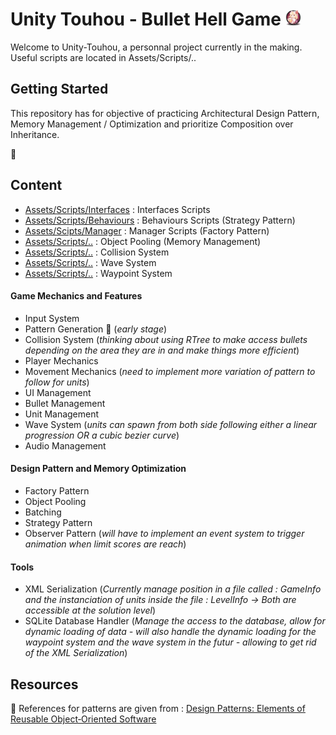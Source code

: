 # Unity Touhou - Bullet Hell Game <img src="/readmeImg.png" width="5%" heright="5%">

Welcome to Unity-Touhou, a personnal project currently in the making.
Useful scripts are located in Assets/Scripts/..

## Getting Started

This repository has for objective of practicing Architectural Design Pattern, Memory Management / Optimization
and prioritize Composition over Inheritance.

👾 

## Content

* [Assets/Scripts/Interfaces](https://github.com/guyllaumedemers/Unity-Touhou_BulletHell/tree/master/Assets/Scripts/Interfaces) : Interfaces Scripts
* [Assets/Scripts/Behaviours](https://github.com/guyllaumedemers/Unity-Touhou_BulletHell/tree/master/Assets/Scripts/Behaviours) : Behaviours Scripts (Strategy Pattern)
* [Assets/Scipts/Manager](https://github.com/guyllaumedemers/Unity-Touhou_BulletHell/tree/master/Assets/Scripts/Manager) : Manager Scripts (Factory Pattern)
* [Assets/Scripts/..](https://github.com/guyllaumedemers/Unity-Touhou_BulletHell/blob/master/Assets/Scripts/ObjectPool.cs) : Object Pooling (Memory Management)
* [Assets/Scripts/..](https://github.com/guyllaumedemers/Unity-Touhou_BulletHell/blob/master/Assets/Scripts/Collisions/CollisionSystem.cs) : Collision System
* [Assets/Scripts/..](https://github.com/guyllaumedemers/Unity-Touhou_BulletHell/blob/master/Assets/Scripts/Waves/WaveSystem.cs) : Wave System
* [Assets/Scripts/..](https://github.com/guyllaumedemers/Unity-Touhou_BulletHell/blob/master/Assets/Scripts/Waypoints/WaypointSystem.cs) : Waypoint System

#### Game Mechanics and Features

  * Input System
  * Pattern Generation 👻 (*early stage*)
  * Collision System (*thinking about using RTree to make access bullets depending on the area they are in and make things more efficient*)
  * Player Mechanics
  * Movement Mechanics (*need to  implement more variation of pattern to follow for units*)
  * UI Management
  * Bullet Management
  * Unit Management
  * Wave System (*units can spawn from both side following either a linear progression OR a cubic bezier curve*)
  * Audio Management

#### Design Pattern and Memory Optimization

  * Factory Pattern
  * Object Pooling
  * Batching
  * Strategy Pattern
  * Observer Pattern (*will have to implement an event system to trigger animation when limit scores are reach*)

#### Tools
  * XML Serialization (*Currently manage position in a file called : GameInfo and the instanciation of units inside the file : LevelInfo -> Both are accessible at the solution level*)
  * SQLite Database Handler (*Manage the access to the database, allow for dynamic loading of data - will also handle the dynamic loading for the waypoint system and the wave system in the futur - allowing to get rid of the XML Serialization*)

## Resources

💬 References for patterns are given from : [Design Patterns: Elements of Reusable Object‑Oriented Software](https://www.amazon.ca/-/fr/Gamma-Erich-ebook/dp/B000SEIBB8)
